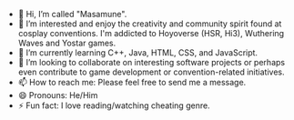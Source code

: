 - 👋 Hi, I’m called "Masamune".
- 👀 I’m interested and enjoy the creativity and community spirit found at cosplay conventions. I'm addicted to Hoyoverse (HSR, Hi3), Wuthering Waves and Yostar games.
- 🌱 I’m currently learning C++, Java, HTML, CSS, and JavaScript.
- 💞️ I’m looking to collaborate on interesting software projects or perhaps even contribute to game development or convention-related initiatives.
- 📫 How to reach me: Please feel free to send me a message.
- 😄 Pronouns: He/Him
- ⚡ Fun fact: I love reading/watching cheating genre. 
